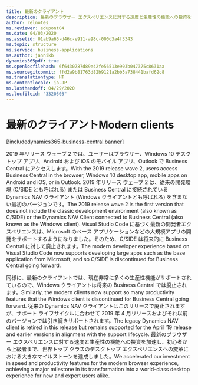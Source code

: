 ```yaml
---
title: 最新のクライアント
description: 最新のブラウザー エクスペリエンスに対する速度と生産性の機能への投資を加速しており、初心者から上級者まで、世界トップ クラスのデスクトップ エクスペリエンスへの変革における大きなマイルストーンを達成しました。
author: relnotes
ms.reviewer: edupont04
ms.date: 04/03/2020
ms.assetid: 01ab9a65-d46c-e911-a98c-000d3a4f3343
ms.topic: structure
ms.service: business-applications
ms.author: jannikb
dynamics365pdf: true
ms.openlocfilehash: 6f6430787d89e42fe56513e903b047375c8631aa
ms.sourcegitcommit: ffd2a9b81763d82b9121a2bb5a738441bafd62c8
ms.translationtype: HT
ms.contentlocale: ja-JP
ms.lasthandoff: 04/29/2020
ms.locfileid: "3320503"
---
```

# <a name="modern-clients"></a><span data-ttu-id="71e83-103">最新のクライアント</span><span class="sxs-lookup"><span data-stu-id="71e83-103">Modern clients</span></span>

[!include[dynamics365-business-central banner](../includes/dynamics365-business-central.md)]

<!--structure start-->
<span data-ttu-id="71e83-104">2019 年リリース ウェーブ 2 では、ユーザーはブラウザー、Windows 10 デスクトップ アプリ、Android および iOS のモバイル アプリ、Outlook で Business Central にアクセスします。</span><span class="sxs-lookup"><span data-stu-id="71e83-104">With the 2019 release wave 2, users access Business Central in the browser, Windows 10 desktop app, mobile apps on Android and iOS, or in Outlook.</span></span> <span data-ttu-id="71e83-105">2019 年リリース ウェーブ 2 は、従来の開発環境 (C/SIDE とも呼ばれる) または Business Central に接続されている Dynamics NAV クライアント (Windows クライアントとも呼ばれる) を含まない最初のバージョンです。</span><span class="sxs-lookup"><span data-stu-id="71e83-105">The 2019 release wave 2 is the first version that does not include the classic development environment (also known as C/SIDE) or the Dynamics NAV Client connected to Business Central (also known as the Windows client).</span></span> <span data-ttu-id="71e83-106">Visual Studio Code に基づく最新の開発者エクスペリエンスは、Microsoft のベース アプリケーションなどの大規模アプリの開発をサポートするようになりました。そのため、C/SIDE は将来的に Business Central に対して廃止されます。</span><span class="sxs-lookup"><span data-stu-id="71e83-106">The modern developer experience based on Visual Studio Code now supports developing large apps such as the base application from Microsoft, and so C/SIDE is discontinued for Business Central going forward.</span></span> 

<span data-ttu-id="71e83-107">同様に、最新のクライアントでは、現在非常に多くの生産性機能がサポートされているので、Windows クライアントは将来の Business Central では廃止されます。</span><span class="sxs-lookup"><span data-stu-id="71e83-107">Similarly, the modern clients now support so many productivity features that the Windows client is discontinued for Business Central going forward.</span></span> <span data-ttu-id="71e83-108">従来の Dynamics NAV クライアントはこのリリースで廃止されますが、サポート ライフサイクルに合わせて 2019 年 4 月リリースおよびそれ以前のバージョンでは引き続きサポートされます。</span><span class="sxs-lookup"><span data-stu-id="71e83-108">The legacy Dynamics NAV client is retired in this release but remains supported for the April '19 release and earlier versions in alignment with the support lifecycle.</span></span> <span data-ttu-id="71e83-109">最新のブラウザー エクスペリエンスに対する速度と生産性の機能への投資を加速し、初心者から上級者まで、世界トップ クラスのデスクトップ エクスペリエンスへの変革における大きなマイルストーンを達成しました。</span><span class="sxs-lookup"><span data-stu-id="71e83-109">We accelerated our investment in speed and productivity features for the modern browser experience, achieving a major milestone in its transformation into a world-class desktop experience for new and expert users alike.</span></span>
<!--structure end-->



